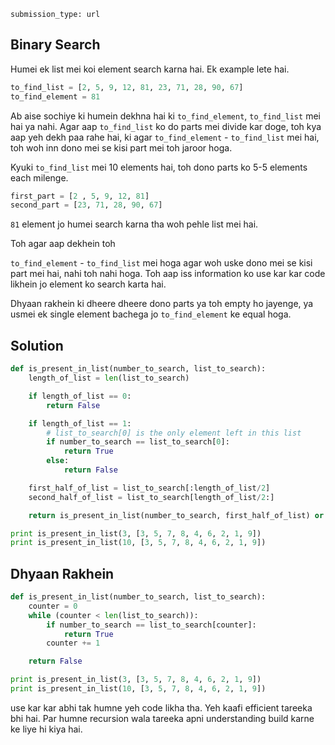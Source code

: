 ```ngMeta
submission_type: url
```
## Binary Search

Humei ek list mei koi element search karna hai. Ek example lete hai.

```python
to_find_list = [2, 5, 9, 12, 81, 23, 71, 28, 90, 67]
to_find_element = 81
```

Ab aise sochiye ki humein dekhna hai ki `to_find_element`, `to_find_list` mei hai ya nahi. Agar aap `to_find_list` ko do parts mei divide kar doge, toh kya aap yeh dekh paa rahe hai, ki agar `to_find_element` - `to_find_list` mei hai, toh woh inn dono mei se kisi part mei toh jaroor hoga.

Kyuki `to_find_list` mei 10 elements hai, toh dono parts ko 5-5 elements each milenge.

```python
first_part = [2 , 5, 9, 12, 81]
second_part = [23, 71, 28, 90, 67]
```

`81` element jo humei search karna tha woh pehle list mei hai.

Toh agar aap dekhein toh

`to_find_element` - `to_find_list` mei hoga agar woh uske dono mei se kisi part mei hai, nahi toh nahi hoga. Toh aap iss information ko use kar kar code likhein jo element ko search karta hai.

Dhyaan rakhein ki dheere dheere dono parts ya toh empty ho jayenge, ya usmei ek single element bachega jo `to_find_element` ke equal hoga.

## Solution
```python
def is_present_in_list(number_to_search, list_to_search):
    length_of_list = len(list_to_search)

    if length_of_list == 0:
        return False

    if length_of_list == 1:
        # list_to_search[0] is the only element left in this list
        if number_to_search == list_to_search[0]:
            return True
        else:
            return False

    first_half_of_list = list_to_search[:length_of_list/2]
    second_half_of_list = list_to_search[length_of_list/2:]

    return is_present_in_list(number_to_search, first_half_of_list) or is_present_in_list(number_to_search, second_half_of_list)

print is_present_in_list(3, [3, 5, 7, 8, 4, 6, 2, 1, 9])
print is_present_in_list(10, [3, 5, 7, 8, 4, 6, 2, 1, 9])
```

## Dhyaan Rakhein
```python
def is_present_in_list(number_to_search, list_to_search):
    counter = 0
    while (counter < len(list_to_search)):
        if number_to_search == list_to_search[counter]:
            return True
        counter += 1

    return False

print is_present_in_list(3, [3, 5, 7, 8, 4, 6, 2, 1, 9])
print is_present_in_list(10, [3, 5, 7, 8, 4, 6, 2, 1, 9])
```

use kar kar abhi tak humne yeh code likha tha. Yeh kaafi efficient tareeka bhi hai. Par humne recursion wala tareeka apni understanding build karne ke liye hi kiya hai.
